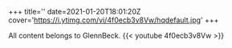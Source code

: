 +++
title=''
date=2021-01-20T18:01:20Z
cover='https://i.ytimg.com/vi/4f0ecb3v8Vw/hqdefault.jpg'
+++

All content belongs to GlennBeck.
{{< youtube 4f0ecb3v8Vw >}}
